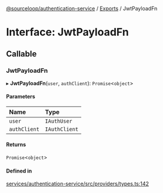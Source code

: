 [@sourceloop/authentication-service](../README.md) / [Exports](../modules.md) / JwtPayloadFn

# Interface: JwtPayloadFn

## Callable

### JwtPayloadFn

▸ **JwtPayloadFn**(`user`, `authClient`): `Promise`<`object`\>

#### Parameters

| Name | Type |
| :------ | :------ |
| `user` | `IAuthUser` |
| `authClient` | `IAuthClient` |

#### Returns

`Promise`<`object`\>

#### Defined in

[services/authentication-service/src/providers/types.ts:142](https://github.com/sourcefuse/loopback4-microservice-catalog/blob/a84fe677/services/authentication-service/src/providers/types.ts#L142)
